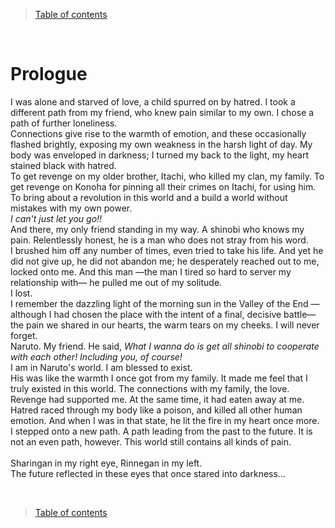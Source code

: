> [Table of contents](./en.md#-table-of-contents)

<br>

# Prologue

I was alone and starved of love, a child spurred on by hatred.
I took a different path from my friend, who knew pain similar to my own. I chose a path of further loneliness.<br>
Connections give rise to the warmth of emotion, and these occasionally flashed brightly, exposing my own weakness in the harsh light of day. My body was enveloped in darkness; I turned my back to the light, my heart stained black with hatred.<br>
To get revenge on my older brother, Itachi, who killed my clan, my family. To get revenge on Konoha for pinning all their crimes on Itachi, for using him. To bring about a revolution in this world and a build a world without mistakes with my own power.<br>
<em>I can't just let you go!!</em><br>
And there, my only friend standing in my way. A shinobi who knows my pain. Relentlessly honest, he is a man who does not stray from his word.<br> 
I brushed him off any number of times, even tried to take his life. And yet he did not give up, he did not abandon me; he desperately reached out to me, locked onto me. And this man —the man I tired so hard to server my relationship with— he pulled me out of my solitude.<br>
I lost.<br>
I remember the dazzling light of the morning sun in the Valley of the End —although I had chosen the place with the intent of a final, decisive battle— the pain we shared in our hearts, the warm tears on my cheeks. I will never forget.<br>
Naruto. My friend. He said, <em>What I wanna do is get all shinobi to cooperate with each other! Including you, of course!</em><br>
I am in Naruto's world. I am blessed to exist.<br>
His was like the warmth I once got from my family. It made me feel that I truly existed in this world. The connections with my family, the love.<br>
Revenge had supported me. At the same time, it had eaten away at me. Hatred raced through my body like a poison, and killed all other human emotion. And when I was in that state, he lit the fire in my heart once more.<br>
I stepped onto a new path. A path leading from the past to the future. It is not an even path, however. This world still contains all kinds of pain.
<br>
<br>
Sharingan in my right eye, Rinnegan in my left.<br>
The future reflected in these eyes that once stared into darkness...

<br>

> [Table of contents](./en.md#-table-of-contents)
